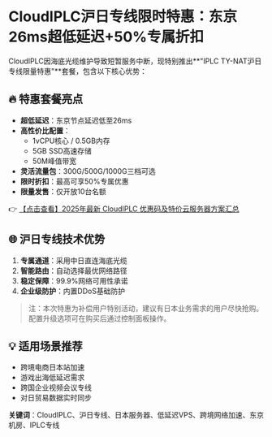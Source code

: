 # CloudIPLC沪日专线限时特惠：东京26ms超低延迟+50%专属折扣

CloudIPLC因海底光缆维护导致短暂服务中断，现特别推出**"IPLC TY-NAT沪日专线限量特惠"**套餐，包含以下核心优势：

## 🔥 特惠套餐亮点
- **超低延迟**：东京节点延迟低至26ms
- **高性价比配置**：
  - 1vCPU核心 / 0.5GB内存
  - 5GB SSD高速存储
  - 50M峰值带宽
- **灵活流量包**：300G/500G/1000G三档可选
- **限时折扣**：最高可享50%专属优惠
- **限量发售**：仅开放10台名额

👉 [【点击查看】2025年最新 CloudIPLC 优惠码及特价云服务器方案汇总](https://bit.ly/cloudiplc)

## 🌐 沪日专线技术优势
1. **专属通道**：采用中日直连海底光缆
2. **智能路由**：自动选择最优网络路径
3. **稳定保障**：99.9%网络可用性承诺
4. **企业级防护**：内置DDoS基础防护

> 注：本次特惠为补偿用户特别活动，建议有日本业务需求的用户尽快抢购。配置升级选项可在购买后通过控制面板操作。

## 💡 适用场景推荐
- 跨境电商日本站加速
- 游戏出海低延迟需求
- 跨国企业视频会议专线
- 对日贸易数据实时同步

**关键词**：CloudIPLC、沪日专线、日本服务器、低延迟VPS、跨境网络加速、东京机房、IPLC专线